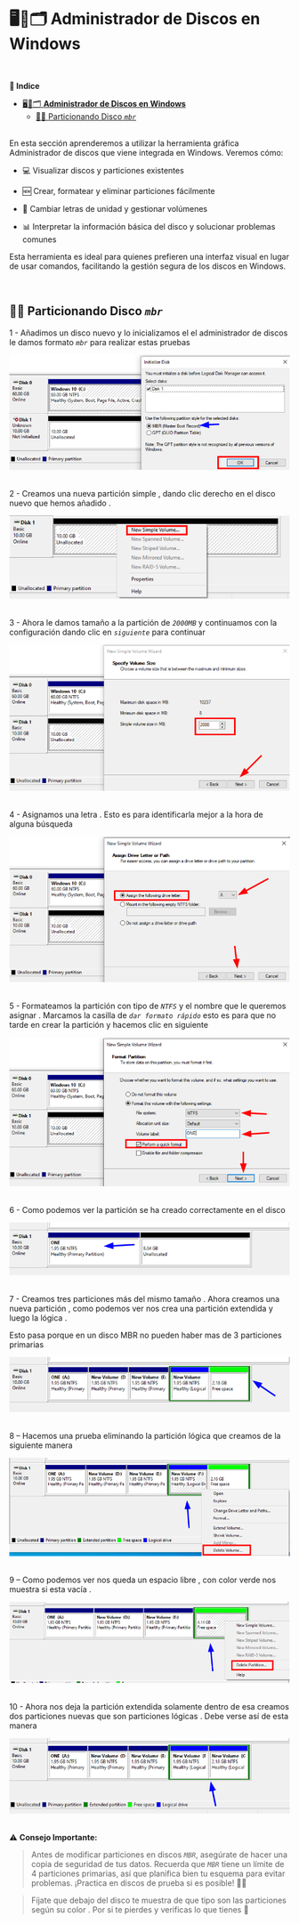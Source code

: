 # 🖥️💽🗂️ **Administrador de Discos en Windows**
<br>

**📑 Indice**
- [🖥️💽🗂️ **Administrador de Discos en Windows**](#️️-administrador-de-discos-en-windows)
  - [📀🧱 Particionando Disco *``mbr``*](#-particionando-disco-mbr)

<br>
En esta sección aprenderemos a utilizar la herramienta gráfica Administrador de discos que viene integrada en Windows. Veremos cómo:

  - 💻 Visualizar discos y particiones existentes

  - 🆕 Crear, formatear y eliminar particiones fácilmente

  - 🔄 Cambiar letras de unidad y gestionar volúmenes

  - 📊 Interpretar la información básica del disco y solucionar problemas comunes

Esta herramienta es ideal para quienes prefieren una interfaz visual en lugar de usar comandos, facilitando la gestión segura de los discos en Windows.

<br>

## 📀🧱 Particionando Disco *``mbr``* 

1 - Añadimos un disco nuevo y lo inicializamos el el administrador de discos le damos formato *``mbr``* para realizar estas pruebas 

![Inicializando Disco](./img/admin_disk_1.png)
<br>
<br>


2 - Creamos una nueva partición simple , dando clic derecho en el disco nuevo que hemos añadido .

![Nueva Partición](./img/admin_disk_2.png)
<br>
<br>


3 - Ahora le damos tamaño a la partición de *``2000MB``* y continuamos con la configuración dando clic en *``siguiente``* para continuar

![Tamaño de Partición](./img/admin_disk_3.png)
<br>
<br>

4 - Asignamos una letra . Esto es para identificarla mejor a la hora de alguna búsqueda 

![Asignación de Letra](./img/admin_disk_4.png)
<br>
<br>

5 - Formateamos la partición con tipo de *``NTFS``* y el nombre que le queremos asignar . Marcamos la casilla de *``dar formato rápido``* esto es para que no tarde en crear la partición y hacemos clic en siguiente 

![Tipo de Formato](./img/admin_disk_5.png)
<br>
<br>


6 - Como podemos ver la partición se ha creado correctamente en el disco 

![Partición Creada](./img/admin_disk_6.png)
<br>
<br>


7 - Creamos tres particiones más del mismo tamaño . Ahora  creamos una nueva partición , como podemos ver nos crea una partición extendida y luego la lógica .

Esto pasa porque en un disco MBR no pueden haber mas de 3 particiones primarias 

![Partición nueva extendia](./img/admin_disk_7.png)
<br>
<br>


8 – Hacemos una prueba eliminando la partición lógica que creamos de  la siguiente manera 

![Eliminando Partición](./img/admin_disk_8.png)
<br>
<br>


9 – Como podemos ver nos queda un espacio libre , con color verde nos muestra si esta vacía .

![Resultado de eliminación](./img/admin_disk_9.png)
<br>
<br>


10 - Ahora nos deja la partición extendida solamente dentro de esa creamos dos particiones nuevas que son particiones lógicas . Debe verse así de esta manera 

![Disco particionado](./img/admin_disk_10.png)
<br>
<br>

⚠️ **Consejo Importante:**
> Antes de modificar particiones en discos *``MBR``*, asegúrate de hacer una copia de seguridad de tus datos. Recuerda que *``MBR``* tiene un límite de 4 particiones primarias, así que planifica bien tu esquema para evitar problemas. ¡Practica en discos de prueba si es posible! 💾🔧

> Fíjate que debajo del disco te muestra de que tipo son las particiones según su color . Por si te pierdes y verificas lo que tienes 🎨
